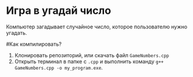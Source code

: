 # Игра в угадай число
Компьютер загадывает случайное число, которое пользователю нужно угадать.

#Как компилировать?
1. Клонировать репозиторий, или скачать файл `GameNumbers.cpp`
2. Открыть терминал в папке с `.cpp` и выполнить команду `g++ GameNumbers.cpp -o my_program.exe`.

